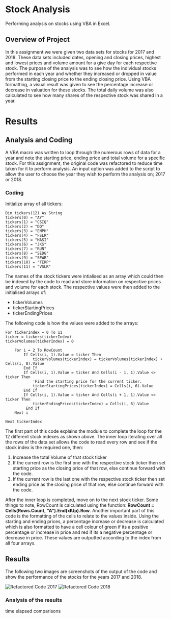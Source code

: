 # Stock Analysis
Performing analysis on stocks using VBA in Excel.
## Overview of Project
In this assignment we were given two data sets for stocks for 2017 and 2018. These data sets included dates, opening and closing prices, highest and lowest prices and volume amount for a give day for each respective stock. The purpose of the analysis was to see how the individual stocks performed in each year and whether they increased or dropped in value from the starting closing price to the ending closing price. Using VBA formatting, a visual result was given to see the percentage increase or decrease in valuation for these stocks. The total daily volume was also calculated to see how many shares of the respective stock was shared in a year.
# Results
## Analysis and Coding
A VBA macro was written to loop through the numerous rows of data for a year and note the starting price, ending price and total volume for a specific stock. For this assignment, the original code was refactored to reduce time taken for it to perform analysis. An input option was added to the script to allow the user to choose the year they wish to perform the analysis on; 2017 or 2018. 
### Coding
Initialize array of all tickers:
    
    Dim tickers(12) As String
    tickers(0) = "AY"
    tickers(1) = "CSIQ"
    tickers(2) = "DQ"
    tickers(3) = "ENPH"
    tickers(4) = "FSLR"
    tickers(5) = "HASI"
    tickers(6) = "JKS"
    tickers(7) = "RUN"
    tickers(8) = "SEDG"
    tickers(9) = "SPWR"
    tickers(10) = "TERP"
    tickers(11) = "VSLR"

The names of the stock tickers were intialised as an array which could then be indexed by the code to read and store information on respective prices and volume for each stock. The respective values were then added to the initialised arrays of:
* tickerVolumes
* tickerStartingPrices
* tickerEndingPrices

The following code is how the values were added to the arrays:

    For tickerIndex = 0 To 11
    ticker = tickers(tickerIndex)
    tickerVolumes(tickerIndex) = 0
 
        For i = 2 To RowCount
            If Cells(i, 1).Value = ticker Then
                tickerVolumes(tickerIndex) = tickerVolumes(tickerIndex) + Cells(i, 8).Value
            End If
            If Cells(i, 1).Value = ticker And Cells(i - 1, 1).Value <> ticker Then
                'Find the starting price for the current ticker.
                tickerStartingPrices(tickerIndex) = Cells(i, 6).Value
            End If
            If Cells(i, 1).Value = ticker And Cells(i + 1, 1).Value <> ticker Then
                tickerEndingPrices(tickerIndex) = Cells(i, 6).Value
             End If
        Next i
        
    Next tickerIndex

The first part of this code explains the module to complete the loop for the 12 different stock indexes as shown above. The inner loop iterating over all the rows of the data set allows the code to read every row and see if the stock index is the required one, then:
1) Increase the total Volume of that stock ticker
2) If the current row is the first one with the respective stock ticker then set starting price as the closing price of that row, else continue forward with the code.
3) If the current row is the last one with the respective stock ticker then set ending price as the closing price of that row, else continue forward with the code.

After the inner loop is completed, move on to the next stock ticker. Some things to note, RowCount is calculated using the function: **RowCount = Cells(Rows.Count, "A").End(xlUp).Row**. Another important part of this code is the formatting of the cells to relate to the values inside. Using the starting and ending prices, a percentage increase or decrease is calculated which is also formatted to have a cell colour of green if its a positive percentage or increase in price and red if its a negative percentage or decrease in price. These values are outputted according to the index from all four arrays.

## Results
The following two images are screenshots of the output of the code and show the performance of the stocks for the years 2017 and 2018.

![Refactored Code 2017](https://user-images.githubusercontent.com/87828174/132926691-612bd55e-2459-4bc3-8b69-9ff96b332616.png)
![Refactored Code 2018](https://user-images.githubusercontent.com/87828174/132926704-fcf23781-b4f2-484d-b4c5-85242b49a471.png)

### Analysis of the results



time elapsed comparisons

